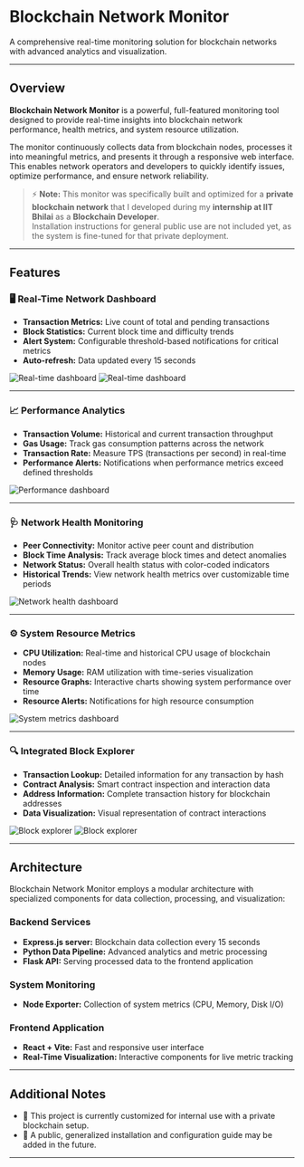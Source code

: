 # Blockchain Network Monitor

A comprehensive real-time monitoring solution for blockchain networks with advanced analytics and visualization.

---

## Overview

**Blockchain Network Monitor** is a powerful, full-featured monitoring tool designed to provide real-time insights into blockchain network performance, health metrics, and system resource utilization.

The monitor continuously collects data from blockchain nodes, processes it into meaningful metrics, and presents it through a responsive web interface. This enables network operators and developers to quickly identify issues, optimize performance, and ensure network reliability.

> ⚡ **Note:** This monitor was specifically built and optimized for a **private blockchain network** that I developed during my **internship at IIT Bhilai** as a **Blockchain Developer**.  
> Installation instructions for general public use are not included yet, as the system is fine-tuned for that private deployment.

---

## Features

### 🖥 Real-Time Network Dashboard
- **Transaction Metrics:** Live count of total and pending transactions
- **Block Statistics:** Current block time and difficulty trends
- **Alert System:** Configurable threshold-based notifications for critical metrics
- **Auto-refresh:** Data updated every 15 seconds

![Real-time dashboard](images/Screenshot%20From%202025-04-10%2022-49-56.png)
![Real-time dashboard](images/Screenshot%20From%202025-04-10%2022-49-15.png)

---

### 📈 Performance Analytics
- **Transaction Volume:** Historical and current transaction throughput
- **Gas Usage:** Track gas consumption patterns across the network
- **Transaction Rate:** Measure TPS (transactions per second) in real-time
- **Performance Alerts:** Notifications when performance metrics exceed defined thresholds

![Performance dashboard](images/Screenshot%20From%202025-04-10%2022-48-46.png)

---

### 🩺 Network Health Monitoring
- **Peer Connectivity:** Monitor active peer count and distribution
- **Block Time Analysis:** Track average block times and detect anomalies
- **Network Status:** Overall health status with color-coded indicators
- **Historical Trends:** View network health metrics over customizable time periods

![Network health dashboard](images/Screenshot%20From%202025-04-10%2022-48-22.png)

---

### ⚙️ System Resource Metrics
- **CPU Utilization:** Real-time and historical CPU usage of blockchain nodes
- **Memory Usage:** RAM utilization with time-series visualization
- **Resource Graphs:** Interactive charts showing system performance over time
- **Resource Alerts:** Notifications for high resource consumption

![System metrics dashboard](images/Screenshot%20From%202025-04-10%2022-48-07.png)

---

### 🔍 Integrated Block Explorer
- **Transaction Lookup:** Detailed information for any transaction by hash
- **Contract Analysis:** Smart contract inspection and interaction data
- **Address Information:** Complete transaction history for blockchain addresses
- **Data Visualization:** Visual representation of contract interactions

![Block explorer ](images/Screenshot%20From%202025-04-10%2022-46-18.png)
![Block explorer ](images/Screenshot%20From%202025-04-10%2022-46-32.png)

---

## Architecture

Blockchain Network Monitor employs a modular architecture with specialized components for data collection, processing, and visualization:

### Backend Services
- **Express.js server:** Blockchain data collection every 15 seconds
- **Python Data Pipeline:** Advanced analytics and metric processing
- **Flask API:** Serving processed data to the frontend application

### System Monitoring
- **Node Exporter:** Collection of system metrics (CPU, Memory, Disk I/O)

### Frontend Application
- **React + Vite:** Fast and responsive user interface
- **Real-Time Visualization:** Interactive components for live metric tracking

---

## Additional Notes

- 🔨 This project is currently customized for internal use with a private blockchain setup.
- 📢 A public, generalized installation and configuration guide may be added in the future.

---

